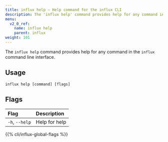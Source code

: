 ```yaml
---
title: influx help – Help command for the influx CLI
description: The 'influx help' command provides help for any command in the `influx` command line interface.
menu:
  v2_0_ref:
    name: influx help
    parent: influx
weight: 101
---
```


The `influx help` command provides help for any command in the `influx` command line interface.

## Usage
```
influx help [command] [flags]
```

## Flags
| Flag           | Description   |
|:----           |:-----------   |
| `-h`, `--help` | Help for help |

{{% cli/influx-global-flags %}}
